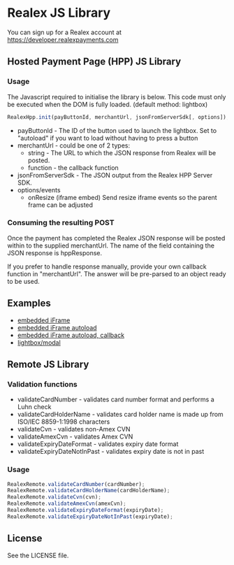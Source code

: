 # Realex JS Library
You can sign up for a Realex account at https://developer.realexpayments.com

## Hosted Payment Page (HPP) JS Library

### Usage
The Javascript required to initialise the library is below. This code must only be executed when the DOM is fully loaded. (default method: lightbox)
```javascript
RealexHpp.init(payButtonId, merchantUrl, jsonFromServerSdk[, options]);
```
* payButtonId - The ID of the button used to launch the lightbox. Set to "autoload" if you want to load without having to press a button
* merchantUrl - could be one of 2 types:
    - string - The URL to which the JSON response from Realex will be posted.
    - function - the callback function
* jsonFromServerSdk - The JSON output from the Realex HPP Server SDK.
* options/events
    - onResize (iframe embed) Send resize iframe events so the parent frame can be adjusted

### Consuming the resulting POST
Once the payment has completed the Realex JSON response will be posted within to the supplied merchantUrl. The name of the field containing the JSON response is hppResponse.

If you prefer to handle response manually, provide your own callback function in "merchantUrl". The answer will be pre-parsed to an object ready to be used.

## Examples

* [embedded iFrame](examples/hpp/process-a-payment-embedded.html)
* [embedded iFrame autoload](examples/hpp/process-a-payment-embedded-autoload.html)
* [embedded iFrame autoload, callback](examples/hpp/process-a-payment-embedded-autoload-callback.html)
* [lightbox/modal](examples/hpp/process-a-payment-lightbox.html)

## Remote JS Library

### Validation functions
* validateCardNumber - validates card number format and performs a Luhn check
* validateCardHolderName - validates card holder name is made up from ISO/IEC 8859-1:1998 characters
* validateCvn - validates non-Amex CVN
* validateAmexCvn - validates Amex CVN
* validateExpiryDateFormat - validates expiry date format
* validateExpiryDateNotInPast - validates expiry date is not in past

### Usage
```javascript
RealexRemote.validateCardNumber(cardNumber);
RealexRemote.validateCardHolderName(cardHolderName);
RealexRemote.validateCvn(cvn);
RealexRemote.validateAmexCvn(amexCvn);
RealexRemote.validateExpiryDateFormat(expiryDate);
RealexRemote.validateExpiryDateNotInPast(expiryDate);
```

## License
See the LICENSE file.
